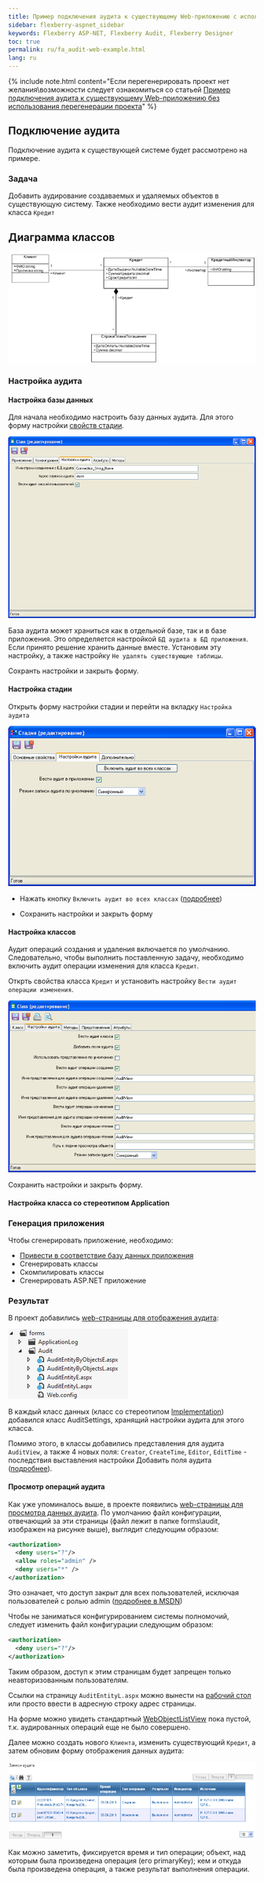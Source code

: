 ```yaml
---
title: Пример подключения аудита к существующему Web-приложению с использованием перегенерации проекта
sidebar: flexberry-aspnet_sidebar
keywords: Flexberry ASP-NET, Flexberry Audit, Flexberry Designer
toc: true
permalink: ru/fa_audit-web-example.html
lang: ru
---
```


{% include note.html content="Если перегенерировать проект нет желания\возможности
следует ознакомиться со статьей [Пример подключения аудита к существующему Web-приложению без использования перегенерации проекта](fa_audit-web-example-manual.html)" %}

## Подключение аудита

Подключение аудита к существующей системе будет рассмотрено на примере.

### Задача

Добавить аудирование создаваемых и удаляемых объектов в существующую систему. Также необходимо вести аудит изменения для класса `Кредит`

## Диаграмма классов

![](/images/pages/products/flexberry-aspnet/audit/filter-ex-diagram.PNG)

### Настройка аудита

#### Настройка базы данных

Для начала необходимо настроить базу данных аудита. Для этого форму настройки [свойств стадии](fo_audit-setup.html).

![](/images/pages/products/flexberry-aspnet/audit/audit_app-settings.png)

База аудита может храниться как в отдельной базе, так и в базе приложения. Это определяется настройкой `БД аудита в БД приложения`. Если принято решение хранить данные вместе. Установим эту настройку, а также настройку `Не удалять существующие таблицы`.

Сохранть настройки и закрыть форму.

#### Настройка стадии

Открыть форму настройки стадии и перейти на вкладку `Настройка аудита`

![](/images/pages/products/flexberry-aspnet/audit/audit-settings-stady.png)

* Нажать кнопку `Включить аудит во всех классах` ([подробнее](fo_audit-setup.html))

* Сохранить настройки и закрыть форму

#### Настройка классов

Аудит операций создания и удаления включается по умолчанию. Следовательно, чтобы выполнить поставленную задачу, необходимо включить аудит операции изменения для класса `Кредит`.

Открть свойства класса `Кредит` и установить настройку `Вести аудит операции изменения`.

![](/images/pages/products/flexberry-aspnet/audit/audit-settings-class.png)

Сохранить настройки и закрыть форму.

#### Настройка класса со стереотипом Application

### Генерация приложения

Чтобы сгенерировать приложение, необходимо:

* [Привести в соответствие базу данных приложения](fd_matching-db.html)
* Сгенерировать классы
* Скомпилировать классы
* Сгенерировать ASP.NET приложение

### Результат

В проект добавились [web-страницы для отображения аудита](fa_audit-web-forms.html):

![](/images/pages/products/flexberry-aspnet/audit/audit-files-in-project.png)

В каждый класс данных (класс со стереотипом [Implementation](fd_data-classes.html)) добавился класс AuditSettings, хранящий настройки аудита для этого класса.

Помимо этого, в классы добавились представления для аудита `AuditView`, а также 4 новых поля: `Creator`, `CreateTime`, `Editor`, `EditTime` - последствия выставления настройки Добавить поля аудита ([подробнее](efs_flexberry-audit-object-fields.html)).

#### Просмотр операций аудита

Как уже упоминалось выше, в проекте появились [web-страницы для просмотра данных аудита](fa_audit-web-forms.html). По умолчанию файл конфигурации, отвечающий за эти страницы (файл лежит в папке forms\audit, изображен на рисунке выше), выглядит следующим образом:

```xml
<authorization>
  <deny users="?"/>
  <allow roles="admin" />
  <deny users="*" />
</authorization>
```

Это означает, что доступ закрыт для всех пользователей, исключая пользователей с ролью admin ([подробнее в MSDN](https://msdn.microsoft.com/ru-ru/library/8aeskccd(v=vs.90).aspx))

Чтобы не заниматься конфигурированием системы полномочий, следует изменить файл конфигурации следующим образом:

```xml
<authorization>
  <deny users="?"/>
</authorization>
```

Таким образом, доступ к этим страницам будет запрещен только неавторизованным пользователям.

Ссылки на страницу `AuditEntityL.aspx` можно вынести на [рабочий стол](fa_add-page-to-web-desktop.html) или просто ввести в адресную строку адрес страницы.

На форме можно увидеть стандартный [WebObjectListView](fa_web-object-list-view.html) пока пустой, т.к. аудированных операций еще не было совершено.

Далее можно создать нового `Клиента`, изменить существующий `Кредит`, а затем обновим форму отображения данных аудита:

![](/images/pages/products/flexberry-aspnet/audit/audit-wolv.png)

Как можно заметить, фиксируется время и тип операции; объект, над которым была произведена операция (его primaryKey); кем и откуда была произведена операция, а также результат выполнения операции.
